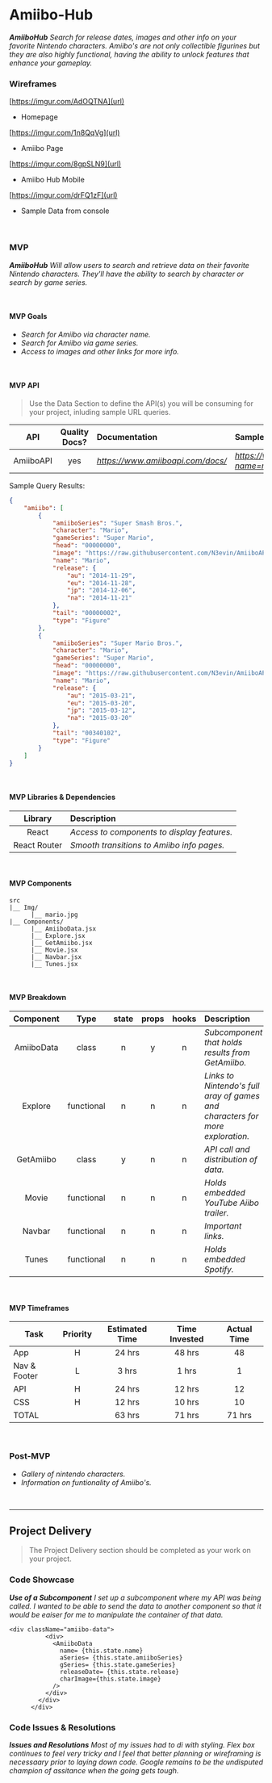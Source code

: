 # Amiibo-Hub

_**AmiiboHub** Search for release dates, images and other info on your favorite Nintendo characters. Amiibo's are not only collectible figurines but they are also highly functional, having the ability to unlock features that enhance your gameplay._
<br>

### Wireframes

[https://imgur.com/AdOQTNA](url)

- Homepage

[https://imgur.com/1n8QqVg](url)

- Amiibo Page

[https://imgur.com/8gpSLN9](url)

- Amiibo Hub Mobile

[https://imgur.com/drFQ1zF](url)

- Sample Data from console

<br>

### MVP

_**AmiiboHub** Will allow users to search and retrieve data on their favorite Nintendo characters. They'll have the ability to search by character or search by game series._

<br>

#### MVP Goals

- _Search for Amiibo via character name._
- _Search for Amiibo via game series._
- _Access to images and other links for more info._

<br>

#### MVP API

> Use the Data Section to define the API(s) you will be consuming for your project, inluding sample URL queries.

|    API     | Quality Docs? | Documentation | Sample Query                            |
| :--------: | :-----------: | :------------ | :-------------------------------------- |
| AmiiboAPI |      yes      | _https://www.amiiboapi.com/docs/_ | _https://www.amiiboapi.com/api/amiibo/?name=mario_ |

Sample Query Results:

```json
{
	"amiibo": [
		{
			"amiiboSeries": "Super Smash Bros.",
			"character": "Mario",
			"gameSeries": "Super Mario",
			"head": "00000000",
			"image": "https://raw.githubusercontent.com/N3evin/AmiiboAPI/master/images/icon_00000000-00000002.png",
			"name": "Mario",
			"release": {
				"au": "2014-11-29",
				"eu": "2014-11-28",
				"jp": "2014-12-06",
				"na": "2014-11-21"
			},
			"tail": "00000002",
			"type": "Figure"
		},
		{
			"amiiboSeries": "Super Mario Bros.",
			"character": "Mario",
			"gameSeries": "Super Mario",
			"head": "00000000",
			"image": "https://raw.githubusercontent.com/N3evin/AmiiboAPI/master/images/icon_00000000-00340102.png",
			"name": "Mario",
			"release": {
				"au": "2015-03-21",
				"eu": "2015-03-20",
				"jp": "2015-03-12",
				"na": "2015-03-20"
			},
			"tail": "00340102",
			"type": "Figure"
		}
	]
}
```

<br>

#### MVP Libraries & Dependencies

|   Library    | Description                                |
| :----------: | :----------------------------------------- |
|    React     | _Access to components to display features._ |
| React Router | _Smooth transitions to Amiibo info pages._ |

<br>

#### MVP Components

```
src
|__ Img/
      |__ mario.jpg
|__ Components/
      |__ AmiiboData.jsx
      |__ Explore.jsx
      |__ GetAmiibo.jsx
      |__ Movie.jsx
      |__ Navbar.jsx
      |__ Tunes.jsx
```

<br>

#### MVP Breakdown

|  Component   |    Type    | state | props | hooks | Description                                |
| :----------: | :--------: | :---: | :---: | :---: | :----------------------------------------- |
|     AmiiboData      |   class    |   n   |   y   |   n   | _Subcomponent that holds results from GetAmiibo._ |
|     Explore      |   functional    |   n   |   n   |   n   | _Links to Nintendo's full aray of games and characters for more exploration._ |
|    GetAmiibo    | class |   y   |   n   |   n   | _API call and distribution of data._ |
|    Movie    |   functional    |   n   |   n   |   n   | _Holds embedded YouTube Aiibo trailer._ |
|   Navbar   | functional |   n   |   n   |   n   | _Important links._ |
|    Tunes    | functional |   n   |   n   |   n   | _Holds embedded Spotify._ |

<br>

#### MVP Timeframes

| Task             | Priority | Estimated Time  | Time Invested | Actual Time |
| ---------------- | :------: | :------------:  | :-----------: | :---------: |
| App              |    H     |     24 hrs      |     48 hrs     |     48     |
| Nav & Footer     |    L     |     3 hrs       |     1 hrs     |     1     |
| API           |    H     |     24 hrs      |     12 hrs     |     12     |
| CSS              |    H     |     12 hrs      |     10 hrs     |     10     |
| TOTAL            |          |     63 hrs      |     71 hrs     |     71 hrs     |

<br>

### Post-MVP

- _Gallery of nintendo characters._
- _Information on funtionality of Amiibo's._

<br>

***

## Project Delivery

> The Project Delivery section should be completed as your work on your project.

### Code Showcase

_**Use of a Subcomponent** I set up a subcomponent where my API was being called. I wanted to be able to send the data to another component so that it would be eaiser for me to manipulate the container of that data._

```
<div className="amiibo-data">
          <div>
            <AmiiboData
              name= {this.state.name}
              aSeries= {this.state.amiiboSeries}
              gSeries= {this.state.gameSeries}
              releaseDate= {this.state.release}
              charImage={this.state.image}
            />
          </div>
        </div>
      </div>
```

### Code Issues & Resolutions

_**Issues and Resolutions** Most of my issues had to di with styling. Flex box continues to feel very tricky and I feel that better planning or wireframing is necessaary prior to laying down code. Google remains to be the undisputed champion of assitance when the going gets tough._